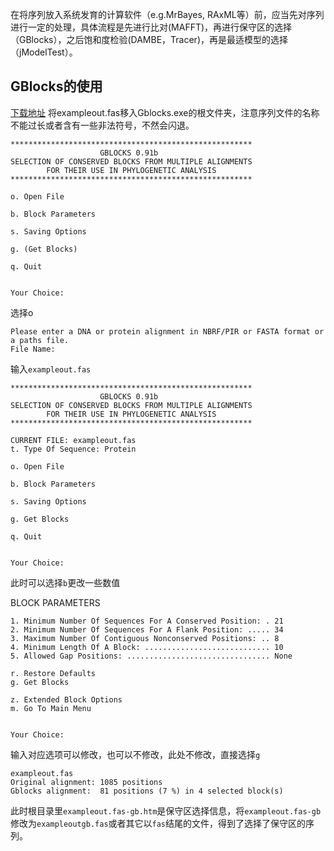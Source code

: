 在将序列放入系统发育的计算软件（e.g.MrBayes, RAxML等）前，应当先对序列进行一定的处理，具体流程是先进行比对(MAFFT)，再进行保守区的选择（GBlocks），之后饱和度检验(DAMBE，Tracer)，再是最适模型的选择（jModelTest）。
<!--more-->

## GBlocks的使用
[下载地址][2]
将exampleout.fas移入Gblocks.exe的根文件夹，注意序列文件的名称不能过长或者含有一些非法符号，不然会闪退。

    ******************************************************
                        GBLOCKS 0.91b
    SELECTION OF CONSERVED BLOCKS FROM MULTIPLE ALIGNMENTS
            FOR THEIR USE IN PHYLOGENETIC ANALYSIS
    ******************************************************
    
    o. Open File
    
    b. Block Parameters
    
    s. Saving Options
    
    g. (Get Blocks)
    
    q. Quit
    
    
    Your Choice:

选择o

    Please enter a DNA or protein alignment in NBRF/PIR or FASTA format or a paths file.
    File Name:

输入`exampleout.fas`

    ******************************************************
                        GBLOCKS 0.91b
    SELECTION OF CONSERVED BLOCKS FROM MULTIPLE ALIGNMENTS
            FOR THEIR USE IN PHYLOGENETIC ANALYSIS
    ******************************************************
    
    CURRENT FILE: exampleout.fas
    t. Type Of Sequence: Protein
    
    o. Open File
    
    b. Block Parameters
    
    s. Saving Options
    
    g. Get Blocks
    
    q. Quit
    
    
    Your Choice:

此时可以选择`b`更改一些数值

BLOCK PARAMETERS

    1. Minimum Number Of Sequences For A Conserved Position: . 21
    2. Minimum Number Of Sequences For A Flank Position: ..... 34
    3. Maximum Number Of Contiguous Nonconserved Positions: .. 8
    4. Minimum Length Of A Block: ............................ 10
    5. Allowed Gap Positions: ................................ None
    
    r. Restore Defaults
    g. Get Blocks
    
    z. Extended Block Options
    m. Go To Main Menu
    
    
    Your Choice:

输入对应选项可以修改，也可以不修改，此处不修改，直接选择`g`

    exampleout.fas
    Original alignment: 1085 positions
    Gblocks alignment:  81 positions (7 %) in 4 selected block(s)
    
此时根目录里`exampleout.fas-gb.htm`是保守区选择信息，将`exampleout.fas-gb`修改为`exampleoutgb.fas`或者其它以`fas`结尾的文件，得到了选择了保守区的序列。

  [2]: http://molevol.cmima.csic.es/castresana/Gblocks.html

